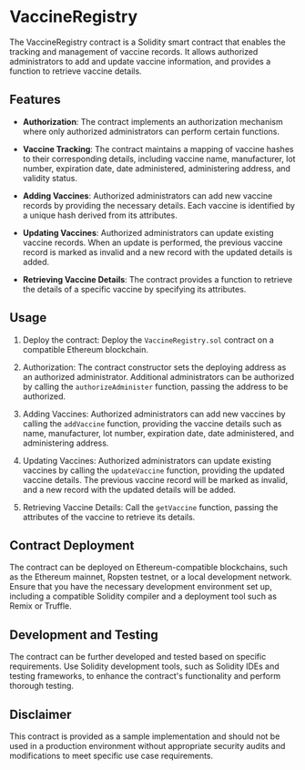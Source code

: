 # VaccineRegistry

The VaccineRegistry contract is a Solidity smart contract that enables the tracking and management of vaccine records. It allows authorized administrators to add and update vaccine information, and provides a function to retrieve vaccine details.

## Features

- **Authorization**: The contract implements an authorization mechanism where only authorized administrators can perform certain functions.

- **Vaccine Tracking**: The contract maintains a mapping of vaccine hashes to their corresponding details, including vaccine name, manufacturer, lot number, expiration date, date administered, administering address, and validity status.

- **Adding Vaccines**: Authorized administrators can add new vaccine records by providing the necessary details. Each vaccine is identified by a unique hash derived from its attributes.

- **Updating Vaccines**: Authorized administrators can update existing vaccine records. When an update is performed, the previous vaccine record is marked as invalid and a new record with the updated details is added.

- **Retrieving Vaccine Details**: The contract provides a function to retrieve the details of a specific vaccine by specifying its attributes.

## Usage

1. Deploy the contract: Deploy the `VaccineRegistry.sol` contract on a compatible Ethereum blockchain.

2. Authorization: The contract constructor sets the deploying address as an authorized administrator. Additional administrators can be authorized by calling the `authorizeAdminister` function, passing the address to be authorized.

3. Adding Vaccines: Authorized administrators can add new vaccines by calling the `addVaccine` function, providing the vaccine details such as name, manufacturer, lot number, expiration date, date administered, and administering address.

4. Updating Vaccines: Authorized administrators can update existing vaccines by calling the `updateVaccine` function, providing the updated vaccine details. The previous vaccine record will be marked as invalid, and a new record with the updated details will be added.

5. Retrieving Vaccine Details: Call the `getVaccine` function, passing the attributes of the vaccine to retrieve its details.

## Contract Deployment

The contract can be deployed on Ethereum-compatible blockchains, such as the Ethereum mainnet, Ropsten testnet, or a local development network. Ensure that you have the necessary development environment set up, including a compatible Solidity compiler and a deployment tool such as Remix or Truffle.

## Development and Testing

The contract can be further developed and tested based on specific requirements. Use Solidity development tools, such as Solidity IDEs and testing frameworks, to enhance the contract's functionality and perform thorough testing.

## Disclaimer

This contract is provided as a sample implementation and should not be used in a production environment without appropriate security audits and modifications to meet specific use case requirements.


